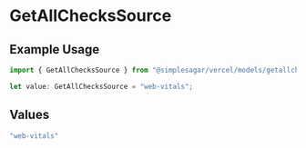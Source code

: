 # GetAllChecksSource

## Example Usage

```typescript
import { GetAllChecksSource } from "@simplesagar/vercel/models/getallchecksop.js";

let value: GetAllChecksSource = "web-vitals";
```

## Values

```typescript
"web-vitals"
```